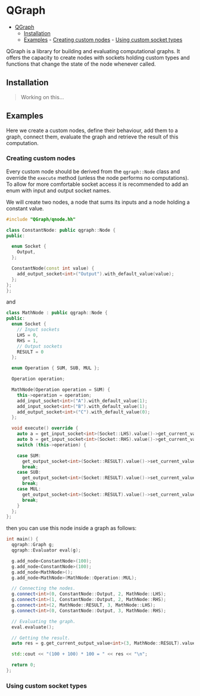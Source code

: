 # QGraph

<!--toc:start-->

- [QGraph](#qgraph)
  - [Installation](#installation)
  - [Examples](#examples) - [Creating custom nodes](#creating-custom-nodes) - [Using custom socket types](#using-custom-socket-types)
  <!--toc:end-->

QGraph is a library for building and evaluating computational graphs. It offers the
capacity to create nodes with sockets holding custom types and functions that change
the state of the node whenever called.

## Installation

> Working on this...

## Examples

Here we create a custom nodes, define their behaviour, add them to a graph, connect
them, evaluate the graph and retrieve the result of this computation.

### Creating custom nodes

Every custom node should be derived from the `qgraph::Node` class and override the
`execute` method (unless the node performs no computations). To allow for more
comfortable socket access it is recommended to add an enum with input and
output socket names.

We will create two nodes, a node that sums its inputs and a node holding a constant
value.

```cpp
#include "QGraph/qnode.hh"

class ConstantNode: public qgraph::Node {
public:

  enum Socket {
    Output,
  };

  ConstantNode(const int value) {
    add_output_socket<int>("Output").with_default_value(value);
  };
};
};
```

and

```cpp
class MathNode : public qgraph::Node {
public:
  enum Socket {
    // Input sockets
    LHS = 0,
    RHS = 1,
    // Output sockets
    RESULT = 0
  };

  enum Operation { SUM, SUB, MUL };

  Operation operation;

  MathNode(Operation operation = SUM) {
    this->operation = operation;
    add_input_socket<int>("A").with_default_value(1);
    add_input_socket<int>("B").with_default_value(1);
    add_output_socket<int>("C").with_default_value(0);
  };

  void execute() override {
    auto a = get_input_socket<int>(Socket::LHS).value()->get_current_value();
    auto b = get_input_socket<int>(Socket::RHS).value()->get_current_value();
    switch (this->operation) {

    case SUM:
      get_output_socket<int>(Socket::RESULT).value()->set_current_value(a + b);
      break;
    case SUB:
      get_output_socket<int>(Socket::RESULT).value()->set_current_value(a - b);
      break;
    case MUL:
      get_output_socket<int>(Socket::RESULT).value()->set_current_value(a * b);
      break;
    }
  };
};
```

then you can use this node inside a graph as follows:

```cpp
int main() {
  qgraph::Graph g;
  qgraph::Evaluator eval(g);

  g.add_node<ConstantNode>(100);
  g.add_node<ConstantNode>(100);
  g.add_node<MathNode>();
  g.add_node<MathNode>(MathNode::Operation::MUL);

  // Connecting the nodes.
  g.connect<int>(0, ConstantNode::Output, 2, MathNode::LHS);
  g.connect<int>(1, ConstantNode::Output, 2, MathNode::RHS);
  g.connect<int>(2, MathNode::RESULT, 3, MathNode::LHS);
  g.connect<int>(0, ConstantNode::Output, 3, MathNode::RHS);

  // Evaluating the graph.
  eval.evaluate();

  // Getting the result.
  auto res = g.get_current_output_value<int>(3, MathNode::RESULT).value();

  std::cout << "(100 + 100) * 100 = " << res << "\n";

  return 0;
};

```

### Using custom socket types

